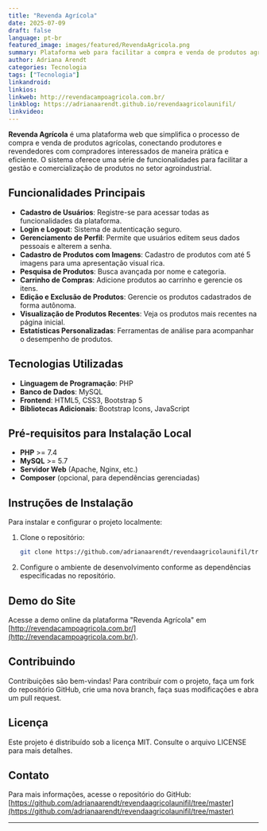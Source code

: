 ```yaml
---
title: "Revenda Agrícola"
date: 2025-07-09
draft: false
language: pt-br
featured_image: images/featured/RevendaAgricola.png
summary: Plataforma web para facilitar a compra e venda de produtos agrícolas.
author: Adriana Arendt
categories: Tecnologia
tags: ["Tecnologia"]
linkandroid: 
linkios:
linkweb: http://revendacampoagricola.com.br/
linkblog: https://adrianaarendt.github.io/revendaagricolaunifil/
linkvideo: 
---
```


**Revenda Agrícola** é uma plataforma web que simplifica o processo de compra e venda de produtos agrícolas, conectando produtores e revendedores com compradores interessados de maneira prática e eficiente. O sistema oferece uma série de funcionalidades para facilitar a gestão e comercialização de produtos no setor agroindustrial.

## Funcionalidades Principais

- **Cadastro de Usuários**: Registre-se para acessar todas as funcionalidades da plataforma.
- **Login e Logout**: Sistema de autenticação seguro.
- **Gerenciamento de Perfil**: Permite que usuários editem seus dados pessoais e alterem a senha.
- **Cadastro de Produtos com Imagens**: Cadastro de produtos com até 5 imagens para uma apresentação visual rica.
- **Pesquisa de Produtos**: Busca avançada por nome e categoria.
- **Carrinho de Compras**: Adicione produtos ao carrinho e gerencie os itens.
- **Edição e Exclusão de Produtos**: Gerencie os produtos cadastrados de forma autônoma.
- **Visualização de Produtos Recentes**: Veja os produtos mais recentes na página inicial.
- **Estatísticas Personalizadas**: Ferramentas de análise para acompanhar o desempenho de produtos.

## Tecnologias Utilizadas

- **Linguagem de Programação**: PHP
- **Banco de Dados**: MySQL
- **Frontend**: HTML5, CSS3, Bootstrap 5
- **Bibliotecas Adicionais**: Bootstrap Icons, JavaScript

## Pré-requisitos para Instalação Local

- **PHP** >= 7.4
- **MySQL** >= 5.7
- **Servidor Web** (Apache, Nginx, etc.)
- **Composer** (opcional, para dependências gerenciadas)

## Instruções de Instalação

Para instalar e configurar o projeto localmente:

1. Clone o repositório:
   ```bash
   git clone https://github.com/adrianaarendt/revendaagricolaunifil/tree/master
   ```

2. Configure o ambiente de desenvolvimento conforme as dependências especificadas no repositório.

## Demo do Site

Acesse a demo online da plataforma "Revenda Agrícola" em [http://revendacampoagricola.com.br/](http://revendacampoagricola.com.br/).

## Contribuindo

Contribuições são bem-vindas! Para contribuir com o projeto, faça um fork do repositório GitHub, crie uma nova branch, faça suas modificações e abra um pull request.

## Licença

Este projeto é distribuído sob a licença MIT. Consulte o arquivo LICENSE para mais detalhes.

## Contato

Para mais informações, acesse o repositório do GitHub: [https://github.com/adrianaarendt/revendaagricolaunifil/tree/master](https://github.com/adrianaarendt/revendaagricolaunifil/tree/master)

---
